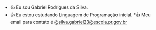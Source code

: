 * :+1: Eu sou Gabriel Rodrigues da Silva.
* :+1: Eu estou estudando Linguagem de Programação inicial.
 *:+1: Meu email para contato é @silva.gabriel23@escola.pr.gov.br

